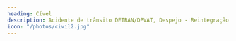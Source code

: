 ```yaml
---
heading: Cível
description: Acidente de trânsito DETRAN/DPVAT, Despejo - Reintegração de posse - Usucapião
icon: "/photos/civil2.jpg"
---
```


